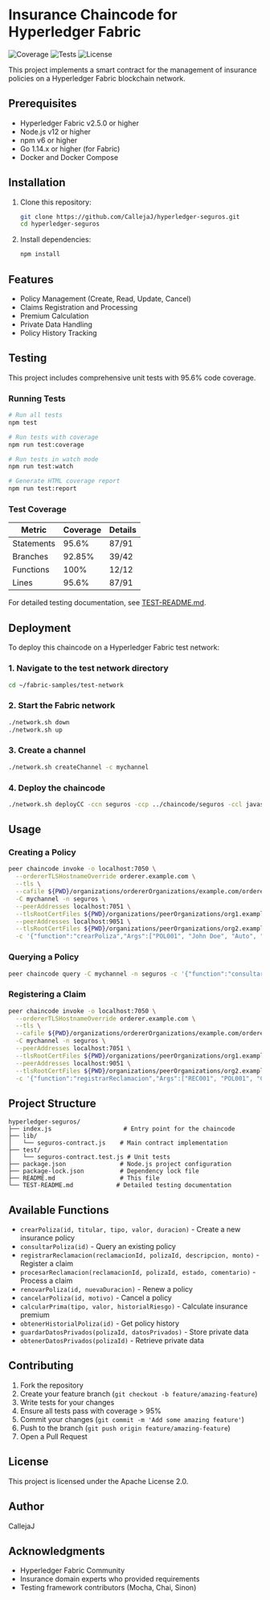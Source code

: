 # Insurance Chaincode for Hyperledger Fabric

![Coverage](https://img.shields.io/badge/coverage-95.6%25-brightgreen)
![Tests](https://img.shields.io/badge/tests-21%20passing-brightgreen)
![License](https://img.shields.io/badge/license-Apache%202.0-blue)

This project implements a smart contract for the management of insurance policies on a Hyperledger Fabric blockchain network.

## Prerequisites

- Hyperledger Fabric v2.5.0 or higher
- Node.js v12 or higher
- npm v6 or higher
- Go 1.14.x or higher (for Fabric)
- Docker and Docker Compose

## Installation

1. Clone this repository:

   ```bash
   git clone https://github.com/CallejaJ/hyperledger-seguros.git
   cd hyperledger-seguros
   ```

2. Install dependencies:
   ```bash
   npm install
   ```

## Features

- Policy Management (Create, Read, Update, Cancel)
- Claims Registration and Processing
- Premium Calculation
- Private Data Handling
- Policy History Tracking

## Testing

This project includes comprehensive unit tests with 95.6% code coverage.

### Running Tests

```bash
# Run all tests
npm test

# Run tests with coverage
npm run test:coverage

# Run tests in watch mode
npm run test:watch

# Generate HTML coverage report
npm run test:report
```

### Test Coverage

| Metric     | Coverage | Details |
| ---------- | -------- | ------- |
| Statements | 95.6%    | 87/91   |
| Branches   | 92.85%   | 39/42   |
| Functions  | 100%     | 12/12   |
| Lines      | 95.6%    | 87/91   |

For detailed testing documentation, see [TEST-README.md](./TEST-README.md).

## Deployment

To deploy this chaincode on a Hyperledger Fabric test network:

### 1. Navigate to the test network directory

```bash
cd ~/fabric-samples/test-network
```

### 2. Start the Fabric network

```bash
./network.sh down
./network.sh up
```

### 3. Create a channel

```bash
./network.sh createChannel -c mychannel
```

### 4. Deploy the chaincode

```bash
./network.sh deployCC -ccn seguros -ccp ../chaincode/seguros -ccl javascript
```

## Usage

### Creating a Policy

```bash
peer chaincode invoke -o localhost:7050 \
  --ordererTLSHostnameOverride orderer.example.com \
  --tls \
  --cafile ${PWD}/organizations/ordererOrganizations/example.com/orderers/orderer.example.com/msp/tlscacerts/tlsca.example.com-cert.pem \
  -C mychannel -n seguros \
  --peerAddresses localhost:7051 \
  --tlsRootCertFiles ${PWD}/organizations/peerOrganizations/org1.example.com/peers/peer0.org1.example.com/tls/ca.crt \
  --peerAddresses localhost:9051 \
  --tlsRootCertFiles ${PWD}/organizations/peerOrganizations/org2.example.com/peers/peer0.org2.example.com/tls/ca.crt \
  -c '{"function":"crearPoliza","Args":["POL001", "John Doe", "Auto", "10000", "12"]}'
```

### Querying a Policy

```bash
peer chaincode query -C mychannel -n seguros -c '{"function":"consultarPoliza","Args":["POL001"]}'
```

### Registering a Claim

```bash
peer chaincode invoke -o localhost:7050 \
  --ordererTLSHostnameOverride orderer.example.com \
  --tls \
  --cafile ${PWD}/organizations/ordererOrganizations/example.com/orderers/orderer.example.com/msp/tlscacerts/tlsca.example.com-cert.pem \
  -C mychannel -n seguros \
  --peerAddresses localhost:7051 \
  --tlsRootCertFiles ${PWD}/organizations/peerOrganizations/org1.example.com/peers/peer0.org1.example.com/tls/ca.crt \
  --peerAddresses localhost:9051 \
  --tlsRootCertFiles ${PWD}/organizations/peerOrganizations/org2.example.com/peers/peer0.org2.example.com/tls/ca.crt \
  -c '{"function":"registrarReclamacion","Args":["REC001", "POL001", "Collision damage", "500"]}'
```

## Project Structure

```
hyperledger-seguros/
├── index.js                    # Entry point for the chaincode
├── lib/
│   └── seguros-contract.js    # Main contract implementation
├── test/
│   └── seguros-contract.test.js # Unit tests
├── package.json               # Node.js project configuration
├── package-lock.json          # Dependency lock file
├── README.md                  # This file
└── TEST-README.md            # Detailed testing documentation
```

## Available Functions

- `crearPoliza(id, titular, tipo, valor, duracion)` - Create a new insurance policy
- `consultarPoliza(id)` - Query an existing policy
- `registrarReclamacion(reclamacionId, polizaId, descripcion, monto)` - Register a claim
- `procesarReclamacion(reclamacionId, polizaId, estado, comentario)` - Process a claim
- `renovarPoliza(id, nuevaDuracion)` - Renew a policy
- `cancelarPoliza(id, motivo)` - Cancel a policy
- `calcularPrima(tipo, valor, historialRiesgo)` - Calculate insurance premium
- `obtenerHistorialPoliza(id)` - Get policy history
- `guardarDatosPrivados(polizaId, datosPrivados)` - Store private data
- `obtenerDatosPrivados(polizaId)` - Retrieve private data

## Contributing

1. Fork the repository
2. Create your feature branch (`git checkout -b feature/amazing-feature`)
3. Write tests for your changes
4. Ensure all tests pass with coverage > 95%
5. Commit your changes (`git commit -m 'Add some amazing feature'`)
6. Push to the branch (`git push origin feature/amazing-feature`)
7. Open a Pull Request

## License

This project is licensed under the Apache License 2.0.

## Author

CallejaJ

## Acknowledgments

- Hyperledger Fabric Community
- Insurance domain experts who provided requirements
- Testing framework contributors (Mocha, Chai, Sinon)
